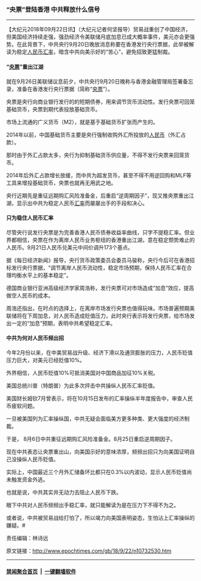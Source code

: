 ### “央票”登陆香港 中共释放什么信号
------------------------

<p>【大纪元2018年09月22日讯】（大纪元记者何坚报导）贸易战重创了中国经济，但美国经济持续走强，强劲经济令美联储月底加息已成大概率事件，美元亦会更强势。在此背景下，中共央行9月20日晚放消息称要在香港发行央行票据，此举被解读为稳定<a href="http://www.epochtimes.com/gb/tag/%E4%BA%BA%E6%B0%91%E5%B8%81.html">人民币</a><a href="http://www.epochtimes.com/gb/tag/%E6%B1%87%E7%8E%87.html">汇率</a>，暗含中共向美示好的“苦心”，避免招致更猛制裁。</p>
<h4>“<a href="http://www.epochtimes.com/gb/tag/%E5%A4%AE%E7%A5%A8.html">央票</a>”重出江湖</h4>
<p>就在9月26日美联储议息前夕，中共央行9月20日晚称与香港金融管理局签署备忘录，准备在香港发行央行票据（简称“<a href="http://www.epochtimes.com/gb/tag/%E5%A4%AE%E7%A5%A8.html">央票</a>”）。</p>
<p>央票是央行向商业银行发行的的短期债券，用来调节货币流动性。发行央票可回笼基础货币，央票到期代表投放基础货币。</p>
<p>市场上流通的广义货币（M2），就是基于基础货币扩张而产生的。</p>
<p>2014年以前，中国基础货币主要是央行强制收购外汇所投放的<a href="http://www.epochtimes.com/gb/tag/%E4%BA%BA%E6%B0%91%E5%B8%81.html">人民币</a>（外汇占款）。</p>
<p>那时由于外汇占款太多，央行为抑制基础货币供应量，不得不发行央票来回笼货币。</p>
<p>2014年后外汇占款增长放缓，而中共为超发货币，甚至不得不用逆回购和MLF等工具来增投基础货币，央票也就再无用武之地。</p>
<p>央行近期先是重征远期购汇风险准备金，后重启“逆周期因子”，现又推央票重出江湖，显示出中共为稳定人民币<a href="http://www.epochtimes.com/gb/tag/%E6%B1%87%E7%8E%87.html">汇率</a>而屡屡出手的手段和决心。</p>
<h4>只为稳住人民币汇率</h4>
<p>尽管央行说发行央票是为完善香港人民币债券收益率曲线，只字不提稳汇率。但业界都相信，央票在作为离岸人民币业务枢纽的香港重出江湖，意在稳定颓势难止的人民币。9月21日人民币兑美元中间价调升173个基点。</p>
<p>据《每日经济新闻》报导，央行货币政策委员会委员马骏称，央行今后可在香港招标发行央行票据，“调节离岸人民币流动性，稳定市场预期，保持人民币汇率在合理均衡水平上的基本稳定”。</p>
<p>德国商业银行亚洲高级经济学家周浩称，发行央票可对市场造成“加息”效应，提高做空人民币的成本。</p>
<p>周浩还指出，在时点的选择上，在离岸市场发行央票也值得玩味。市场普遍预期美联储将在下周加息，对人民币造成贬值压力，此时央行表示将发行央票，给市场发出一定的“加息”预期，表明中共希望稳定汇率。</p>
<h4>中共为何对人民币频出招</h4>
<p>今年2月份以来，在中美贸易战升级、经济下滑以及通货膨胀的压力，人民币贬值压力巨大，对美元已经贬值10%。</p>
<p>外界相信，人民币贬值10%可抵消美国对中国商品加征10%关税。</p>
<p>美国总统川普（特朗普）为此多次抨击中共操纵人民币汇率贬值。</p>
<p>美国财长姆钦7月曾表示，将在10月15日发布的汇率操纵半年度报告中，审查人民币疲软问题。</p>
<p>一旦被美国列为汇率操纵国，中共无疑会面临美方更多种类、更大强度的经济制裁。</p>
<p>于是， 8月6日中共重征远期购汇风险准备金。8月25日重启逆周期因子。</p>
<p>现在中共表态让央票重出山，向美国示好的意味浓厚，频频出招只为向美国证明自己没操纵人民币贬值。</p>
<p>实际上，中国最近三个月外汇储备环比都只在0.3%以内波动，显示人民币贬值尚未触发资金外逃。</p>
<p>也就是说，中共其实并无动力去阻止人民币下跌。</p>
<p>眼下中共对人民币频频出手稳汇率，就只能解读为是在压力下不得不为之。</p>
<p>或者说，中共被贸易战给打怕了，所以竭力向美国表明姿态，生怕沾上汇率操纵的嫌疑。#</p>
<p>责任编辑：林诗远</p>

原文链接：http://www.epochtimes.com/gb/18/9/22/n10732530.htm


------------------------
#### [禁闻聚合首页](https://github.com/gfw-breaker/banned-news/blob/master/README.md) &nbsp;|&nbsp;  [一键翻墙软件](https://github.com/gfw-breaker/nogfw/blob/master/README.md)